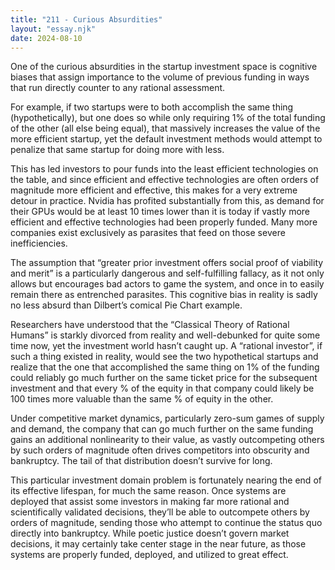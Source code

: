 ```yaml
---
title: "211 - Curious Absurdities"
layout: "essay.njk"
date: 2024-08-10
---
```


One of the curious absurdities in the startup investment space is cognitive biases that assign importance to the volume of previous funding in ways that run directly counter to any rational assessment. 
 
For example, if two startups were to both accomplish the same thing (hypothetically), but one does so while only requiring 1% of the total funding of the other (all else being equal), that massively increases the value of the more efficient startup, yet the default investment methods would attempt to penalize that same startup for doing more with less. 

This has led investors to pour funds into the least efficient technologies on the table, and since efficient and effective technologies are often orders of magnitude more efficient and effective, this makes for a very extreme detour in practice. Nvidia has profited substantially from this, as demand for their GPUs would be at least 10 times lower than it is today if vastly more efficient and effective technologies had been properly funded. Many more companies exist exclusively as parasites that feed on those severe inefficiencies. 

The assumption that “greater prior investment offers social proof of viability and merit” is a particularly dangerous and self-fulfilling fallacy, as it not only allows but encourages bad actors to game the system, and once in to easily remain there as entrenched parasites. This cognitive bias in reality is sadly no less absurd than Dilbert’s comical Pie Chart example.

Researchers have understood that the “Classical Theory of Rational Humans” is starkly divorced from reality and well-debunked for quite some time now, yet the investment world hasn’t caught up. A “rational investor”, if such a thing existed in reality, would see the two hypothetical startups and realize that the one that accomplished the same thing on 1% of the funding could reliably go much further on the same ticket price for the subsequent investment and that every % of the equity in that company could likely be 100 times more valuable than the same % of equity in the other.

Under competitive market dynamics, particularly zero-sum games of supply and demand, the company that can go much further on the same funding gains an additional nonlinearity to their value, as vastly outcompeting others by such orders of magnitude often drives competitors into obscurity and bankruptcy. The tail of that distribution doesn’t survive for long.

This particular investment domain problem is fortunately nearing the end of its effective lifespan, for much the same reason. Once systems are deployed that assist some investors in making far more rational and scientifically validated decisions, they’ll be able to outcompete others by orders of magnitude, sending those who attempt to continue the status quo directly into bankruptcy. While poetic justice doesn’t govern market decisions, it may certainly take center stage in the near future, as those systems are properly funded, deployed, and utilized to great effect.

